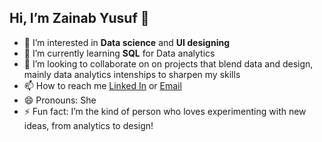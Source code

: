 ## Hi, I’m Zainab Yusuf 👋
- 👀 I’m interested in **Data science** and **UI designing**
- 🌱 I’m currently learning **SQL** for Data analytics
- 💞️ I’m looking to collaborate on on projects that blend data and design, mainly data analytics intenships to sharpen my skills
- 📫 How to reach me [Linked In](https://www.linkedin.com/in/zainab-yusuf-4b31a2270?utm_source=share&utm_campaign=share_via&utm_content=profile&utm_medium=android_app) or [Email](zainaby1008@hmail.com)
- 😄 Pronouns: She
- ⚡ Fun fact: I’m the kind of person who loves experimenting with new ideas, from analytics to design!

<!---
Zainaby1008/Zainaby1008 is a ✨ special ✨ repository because its `README.md` (this file) appears on your GitHub profile.
You can click the Preview link to take a look at your changes.
--->
